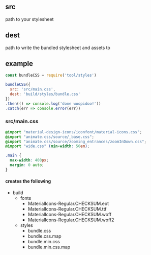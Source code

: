 

## src

path to your stylesheet

## dest

path to write the bundled stylesheet and assets to

## example

```javascript
const bundleCSS = require('tool/styles')

bundleCSS({
  src: 'src/main.css',
  dest: 'build/styles/bundle.css'
})
.then(() => console.log('done woopidoo!'))
.catch(err => console.error(err))
```

### src/main.css

```css
@import "material-design-icons/iconfont/material-icons.css";
@import "animate.css/source/_base.css";
@import "animate.css/source/zooming_entrances/zoomInDown.css";
@import "wide.css" (min-width: 50em);

.main {
  max-width: 400px;
  margin: 0 auto;
}
```

#### creates the following

- build
  - fonts
    - MaterialIcons-Regular.CHECKSUM.eot
    - MaterialIcons-Regular.CHECKSUM.ttf
    - MaterialIcons-Regular.CHECKSUM.woff
    - MaterialIcons-Regular.CHECKSUM.woff2
  - styles
    - bundle.css
    - bundle.css.map
    - bundle.min.css
    - bundle.min.css.map
